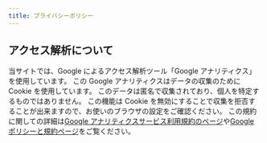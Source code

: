 ```yaml
---
title: プライバシーポリシー
---
```


## アクセス解析について

当サイトでは、Google によるアクセス解析ツール「Google アナリティクス」を使用しています。
この Google アナリティクスはデータの収集のために Cookie を使用しています。
このデータは匿名で収集されており、個人を特定するものではありません。
この機能は Cookie を無効にすることで収集を拒否することが出来ますので、お使いのブラウザの設定をご確認ください。
この規約に関しての詳細は[Google アナリティクスサービス利用規約のページ](https://marketingplatform.google.com/about/analytics/terms/jp/)や[Google ポリシーと規約ページ](https://policies.google.com/technologies/ads?gl=jp)をご覧ください。
